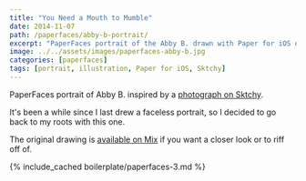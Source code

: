 ```yaml
---
title: "You Need a Mouth to Mumble"
date: 2014-11-07
path: /paperfaces/abby-b-portrait/
excerpt: "PaperFaces portrait of the Abby B. drawn with Paper for iOS on an iPad."
image: ../../assets/images/paperfaces-abby-b.jpg
categories: [paperfaces]
tags: [portrait, illustration, Paper for iOS, Sktchy]
---
```


PaperFaces portrait of Abby B. inspired by a [photograph on Sktchy](https://sktchy.com/yCCAgH).

It's been a while since I last drew a faceless portrait, so I decided to go back to my roots with this one.

The original drawing is [available on Mix](https://mix.fiftythree.com/11098-Michael-Rose/751119/remixes) if you want a closer look or to riff off of.

{% include_cached boilerplate/paperfaces-3.md %}
